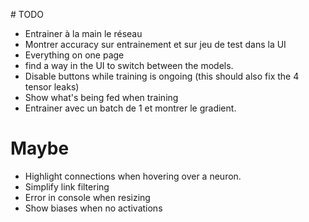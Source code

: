 # TODO

- Entrainer à la main le réseau
- Montrer accuracy sur entrainement et sur jeu de test dans la UI
- Everything on one page
- find a way in the UI to switch between the models.
- Disable buttons while training is ongoing (this should also fix the 4 tensor leaks)
- Show what's being fed when training
- Entrainer avec un batch de 1 et montrer le gradient.

# Maybe

- Highlight connections when hovering over a neuron.
- Simplify link filtering
- Error in console when resizing
- Show biases when no activations
